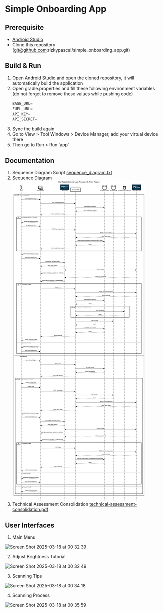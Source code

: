 # Simple Onboarding App

## Prerequisite
* [Android Studio](https://developer.android.com/studio?gad_source=1&gclid=Cj0KCQjwkN--BhDkARIsAD_mnIr88Ek8p8RrZIv8coZXI7KtxNn3hBTEk8YNv5GCm8yf4Bxy__5EJmkaArXWEALw_wcB&gclsrc=aw.ds)
* Clone this repository (git@github.com:rizkypascal/simple_onboarding_app.git)

## Build & Run
1. Open Android Studio and open the cloned repository, it will automatically build the application
2. Open gradle.properties and fill these following environment variables (do not forget to remove these values while pushing code)
    ```groovy
    BASE_URL=
    FUEL_URL=
    API_KEY=
    API_SECRET=
    ```
3. Sync the build again
4. Go to View > Tool Windows > Device Manager, add your virtual device there
5. Then go to Run > Run 'app'

## Documentation
1. Sequence Diagram Script [sequence_diagram.txt](sequence_diagram.txt)
2. Sequence Diagram ![technical-diagrams.png](technical-diagrams.png)
3. Technical Assessment Consolidation [technical-assessment-consolidation.pdf](technical-assessment-consolidation.pdf)

## User Interfaces
1. Main Menu
<img width="337" alt="Screen Shot 2025-03-18 at 00 32 39" src="https://github.com/user-attachments/assets/f769baa1-160e-4b7a-94e8-090c11a15827" />

2. Adjust Brightness Tutorial
<img width="337" alt="Screen Shot 2025-03-18 at 00 32 49" src="https://github.com/user-attachments/assets/c8c9df4e-86d3-4ebc-8880-994cce302d08" />

3. Scanning Tips
<img width="337" alt="Screen Shot 2025-03-18 at 00 34 18" src="https://github.com/user-attachments/assets/82c58862-e5a9-4a44-8d9b-4fd05766d6b1" />

4. Scanning Process
<img width="337" alt="Screen Shot 2025-03-18 at 00 35 59" src="https://github.com/user-attachments/assets/add78bb7-9b46-4e38-86de-a944fd9615a7" />
